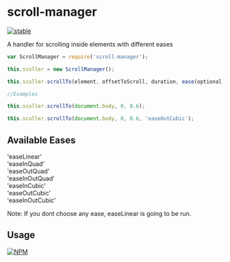 # scroll-manager

[![stable](http://badges.github.io/stability-badges/dist/stable.svg)](http://github.com/badges/stability-badges)

A handler for scrolling inside elements with different eases

```js
var ScrollManager = require('scroll-manager');

this.scoller = new ScrollManager();

this.scoller.scrollTo(element, offsetToScroll, duration, ease(optional));

//Examples

this.scoller.scrollTo(document.body, 0, 0.6);

this.scoller.scrollTo(document.body, 0, 0.6, 'easeOutCubic');
```

## Available Eases
'easeLinear'  
'easeInQuad'  
'easeOutQuad'  
'easeInOutQuad'  
'easeInCubic'  
'easeOutCubic'  
'easeInOutCubic'  

Note: If you dont choose any ease, easeLinear is going to be run.

## Usage

[![NPM](https://nodei.co/npm/scroll-manager.png)](https://www.npmjs.com/package/scroll-manager)
